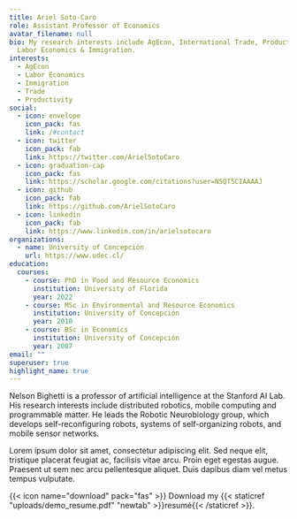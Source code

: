```yaml
---
title: Ariel Soto-Caro
role: Assistant Professor of Economics
avatar_filename: null
bio: My research interests include AgEcon, International Trade, Productivity,
  Labor Economics & Immigration.
interests:
  - AgEcon
  - Labor Economics
  - Immigration
  - Trade
  - Productivity
social:
  - icon: envelope
    icon_pack: fas
    link: /#contact
  - icon: twitter
    icon_pack: fab
    link: https://twitter.com/ArielSotoCaro
  - icon: graduation-cap
    icon_pack: fas
    link: https://scholar.google.com/citations?user=N5QT5CIAAAAJ
  - icon: github
    icon_pack: fab
    link: https://github.com/ArielSotoCaro
  - icon: linkedin
    icon_pack: fab
    link: https://www.linkedin.com/in/arielsotocaro
organizations:
  - name: University of Concepción
    url: https://www.udec.cl/
education:
  courses:
    - course: PhD in Food and Resource Economics
      institution: University of Florida
      year: 2022
    - course: MSc in Environmental and Resource Economics
      institution: University of Concepción
      year: 2010
    - course: BSc in Economics
      institution: University of Concepción
      year: 2007
email: ""
superuser: true
highlight_name: true
---
```


Nelson Bighetti is a professor of artificial intelligence at the Stanford AI Lab. His research interests include distributed robotics, mobile computing and programmable matter. He leads the Robotic Neurobiology group, which develops self-reconfiguring robots, systems of self-organizing robots, and mobile sensor networks.

Lorem ipsum dolor sit amet, consectetur adipiscing elit. Sed neque elit, tristique placerat feugiat ac, facilisis vitae arcu. Proin eget egestas augue. Praesent ut sem nec arcu pellentesque aliquet. Duis dapibus diam vel metus tempus vulputate.

{{< icon name="download" pack="fas" >}} Download my {{< staticref "uploads/demo_resume.pdf" "newtab" >}}resumé{{< /staticref >}}.
